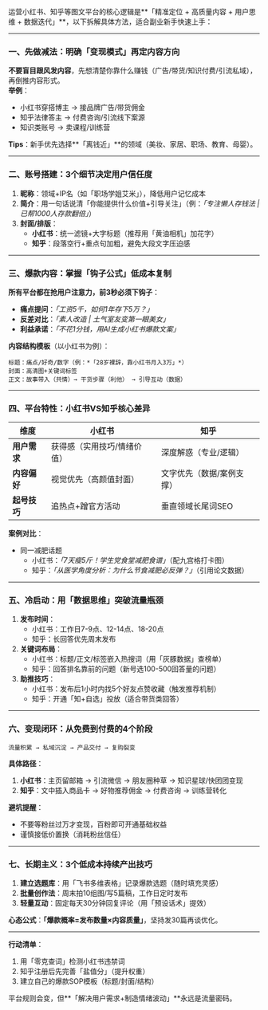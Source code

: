 运营小红书、知乎等图文平台的核心逻辑是**「精准定位 + 高质量内容 + 用户思维 + 数据迭代」**，以下拆解具体方法，适合副业新手快速上手：

---

### **一、先做减法：明确「变现模式」再定内容方向**
**不要盲目跟风发内容**，先想清楚你靠什么赚钱（广告/带货/知识付费/引流私域），再倒推内容形式。  
**举例**：  
- 小红书穿搭博主 → 接品牌广告/带货佣金  
- 知乎法律答主 → 付费咨询/引流线下案源  
- 知识类账号 → 卖课程/训练营  

**Tips**：新手优先选择**「离钱近」**的领域（美妆、家居、职场、教育、母婴）。

---

### **二、账号搭建：3个细节决定用户信任度**
1. **昵称**：领域+IP名（如「职场学姐艾米」），降低用户记忆成本  
2. **简介**：用一句话说清「你能提供什么价值+引导关注」（例：*「专注懒人存钱法 | 已帮1000人存款翻倍」*）  
3. **封面/排版**：  
   - **小红书**：统一滤镜+大字标题（推荐用「黄油相机」加花字）  
   - **知乎**：段落空行+重点句加粗，避免大段文字压迫感  

---

### **三、爆款内容：掌握「钩子公式」低成本复制**
**所有平台都在抢用户注意力，前3秒必须下钩子**：  
- **痛点提问**：*「工资5千，如何1年存下5万？」*  
- **反差对比**：*「素人改造 | 土气室友变第一眼美女」*  
- **利益承诺**：*「不花1分钱，用AI生成小红书爆款文案」*  

**内容结构模板**（以小红书为例）：  
```
标题：痛点/好奇/数字（例：*「28岁裸辞，靠小红书月入3万」*）  
封面：高清图+关键词标签  
正文：故事带入（共情）→ 干货步骤（利他） → 引导互动（数据）  
```  

---

### **四、平台特性：小红书VS知乎核心差异**
| **维度**       | **小红书**                  | **知乎**                  |  
|----------------|----------------------------|--------------------------|  
| **用户需求**   | 获得感（实用技巧/情绪价值） | 深度解惑（专业/逻辑）     |  
| **内容偏好**   | 视觉优先（高颜值封面）      | 文字优先（数据/案例支撑） |  
| **起号技巧**   | 追热点+蹭官方活动           | 垂直领域长尾词SEO         |  

**案例对比**：  
- 同一减肥话题  
  - 小红书：*「7天瘦5斤！学生党食堂减肥食谱」*（配九宫格打卡图）  
  - 知乎：*「从医学角度分析：为什么节食减肥必反弹？」*（引用论文数据）  

---

### **五、冷启动：用「数据思维」突破流量瓶颈**
1. **发布时间**：  
   - 小红书：工作日7-9点、12-14点、18-20点  
   - 知乎：长回答优先周末发布  
2. **关键词布局**：  
   - 小红书：标题/正文/标签嵌入热搜词（用「灰豚数据」查榜单）  
   - 知乎：回答排名靠前的问题（新号选100-500回答量的问题）  
3. **助推技巧**：  
   - 小红书：发布后1小时内找5个好友点赞收藏（触发推荐机制）  
   - 知乎：开通「知+自选」投放（适合带货类回答）  

---

### **六、变现闭环：从免费到付费的4个阶段**
```
流量积累 → 私域沉淀 → 产品交付 → 复购裂变  
```  
**具体路径**：  
1. **小红书**：主页留邮箱 → 引流微信 → 朋友圈种草 → 知识星球/快团团变现  
2. **知乎**：文中插入商品卡 → 好物推荐佣金 → 付费咨询 → 训练营转化  

**避坑提醒**：  
- 不要等粉丝过万才变现，百粉即可开通基础权益  
- 谨慎接低价置换（消耗粉丝信任）  

---

### **七、长期主义：3个低成本持续产出技巧**
1. **建立选题库**：用「飞书多维表格」记录爆款选题（随时填充灵感）  
2. **批量创作法**：周末拍10组图/写5篇稿，工作日定时发布  
3. **轻量互动**：固定每天30分钟回复评论（用「预设话术」提效）  

**心态公式**：**「爆款概率=发布数量×内容质量」**，坚持发30篇再谈优化。  

---

**行动清单**：  
1. 用「零克查词」检测小红书违禁词  
2. 知乎注册后先完善「盐值分」（提升权重）  
3. 建立自己的爆款SOP模板（标题/封面/结构）  

平台规则会变，但**「解决用户需求+制造情绪波动」**永远是流量密码。

